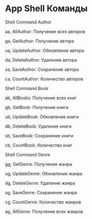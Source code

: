 # App Shell Команды

Shell Command Author

aa, AllAuthor: Получение всех авторов

ga, GetAuthor: Получение автора

ua, UpdateAuthor: Обновление автора

da, DeleteAuthor: Удаление автора

sa, SaveAuthor: Сохранение автора

ca, CountAuthor: Количество авторов

Shell Command Book

ab, AllBooks: Получение всех книг

gb, GetBook: Получение книги

ub, UpdateBook: Обновление книги

db, DeleteBook: Удаление книги

sb, SaveBook: Сохранение книги

cb, CountBook: Количество книг

Shell Command Genre

gg, GetGenre: Получение жанра

ug, UpdateGenre: Обновление жанра

dg, DeleteGenre: Удаление жанра

sg, SaveGenre: Сохранение жанра

cg, CountGenre: Количество жанров

ag, AllGenre: Получение всех жанров
